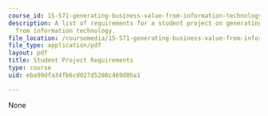 ```yaml
---
course_id: 15-571-generating-business-value-from-information-technology-spring-2009
description: A list of requirements for a student project on generating business value
  from information technology.
file_location: /coursemedia/15-571-generating-business-value-from-information-technology-spring-2009/eba99dfa34fb6cd027d5288c469d0ba1_MIT15_571s09_proj01.pdf
file_type: application/pdf
layout: pdf
title: Student Project Requirements
type: course
uid: eba99dfa34fb6cd027d5288c469d0ba1

---
```

None